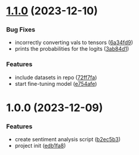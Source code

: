 # [1.1.0](https://github.com/notzune/trading-algorithm/compare/v1.0.0...v1.1.0) (2023-12-10)


### Bug Fixes

* incorrectly converting vals to tensors ([6a34fd9](https://github.com/notzune/trading-algorithm/commit/6a34fd95a4e3cccf019b47e545bff674cf747987))
* prints the probabilities for the logits ([3ab84d1](https://github.com/notzune/trading-algorithm/commit/3ab84d143b38c2c89e72094cce11fd237fc545f3))


### Features

* include datasets in repo ([72ff7fa](https://github.com/notzune/trading-algorithm/commit/72ff7fa54eb987335231603ba378133ac06acae8))
* start fine-tuning model ([e754afe](https://github.com/notzune/trading-algorithm/commit/e754afed47db3ea3f4ff15c49277b36afe914687))

# 1.0.0 (2023-12-09)


### Features

* create sentiment analysis script ([b2ec5b3](https://github.com/notzune/trading-algorithm/commit/b2ec5b33491b67944cfe58a7c2673b6095803bc4))
* project init ([edb1fa8](https://github.com/notzune/trading-algorithm/commit/edb1fa8c926af8e387dfd742d70b378234c27f2b))
